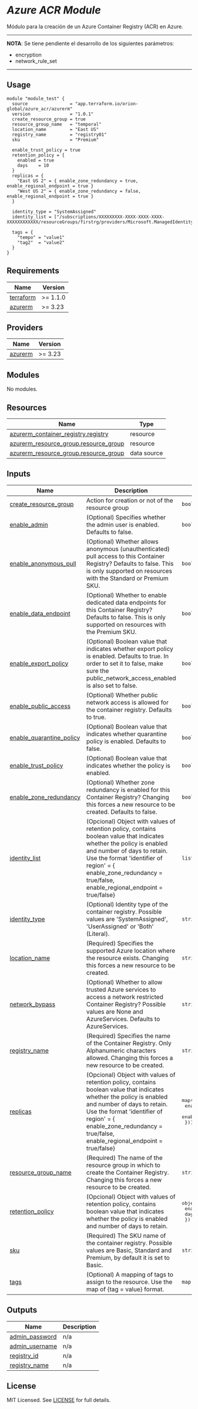 # _Azure ACR Module_
Módulo para la creación de un Azure Container Registry (ACR) en Azure.

---
**NOTA**: Se tiene pendiente el desarrollo de los siguientes parámetros:
- encryption
- network_rule_set

---

## Usage

```hcl
module "module_test" {
  source                = "app.terraform.io/orion-global/azure_acr/azurerm"
  version               = "1.0.1"
  create_resource_group = true
  resource_group_name   = "temporal"
  location_name         = "East US"
  registry_name         = "registry01"
  sku                   = "Premium"

  enable_trust_policy = true
  retention_policy = {
    enabled = true
    days    = 10
  }
  replicas = {
    "East US 2" = { enable_zone_redundancy = true, enable_regional_endpoint = true }
    "West US 2" = { enable_zone_redundancy = false, enable_regional_endpoint = true }
  }

  identity_type = "SystemAssigned"
  identity_list = ["/subscriptions/XXXXXXXXX-XXXX-XXXX-XXXX-XXXXXXXXXXXX/resourceGroups/firstrg/providers/Microsoft.ManagedIdentity/userAssignedIdentities/firstidentity"]

  tags = {
    "tempo" = "value1"
    "tag2"  = "value2"
  }
}

```
<!-- BEGIN_TF_DOCS -->
## Requirements

| Name | Version |
|------|---------|
| <a name="requirement_terraform"></a> [terraform](#requirement\_terraform) | >= 1.1.0 |
| <a name="requirement_azurerm"></a> [azurerm](#requirement\_azurerm) | >= 3.23 |

## Providers

| Name | Version |
|------|---------|
| <a name="provider_azurerm"></a> [azurerm](#provider\_azurerm) | >= 3.23 |

## Modules

No modules.

## Resources

| Name | Type |
|------|------|
| [azurerm_container_registry.registry](https://registry.terraform.io/providers/hashicorp/azurerm/latest/docs/resources/container_registry) | resource |
| [azurerm_resource_group.resource_group](https://registry.terraform.io/providers/hashicorp/azurerm/latest/docs/resources/resource_group) | resource |
| [azurerm_resource_group.resource_group](https://registry.terraform.io/providers/hashicorp/azurerm/latest/docs/data-sources/resource_group) | data source |

## Inputs

| Name | Description | Type | Default | Required |
|------|-------------|------|---------|:--------:|
| <a name="input_create_resource_group"></a> [create\_resource\_group](#input\_create\_resource\_group) | Action for creation or not of the resource group | `bool` | `false` | no |
| <a name="input_enable_admin"></a> [enable\_admin](#input\_enable\_admin) | (Optional) Specifies whether the admin user is enabled. Defaults to false. | `bool` | `null` | no |
| <a name="input_enable_anonymous_pull"></a> [enable\_anonymous\_pull](#input\_enable\_anonymous\_pull) | (Optional) Whether allows anonymous (unauthenticated) pull access to this Container Registry? Defaults to false. This is only supported on resources with the Standard or Premium SKU. | `bool` | `null` | no |
| <a name="input_enable_data_endpoint"></a> [enable\_data\_endpoint](#input\_enable\_data\_endpoint) | (Optional) Whether to enable dedicated data endpoints for this Container Registry? Defaults to false. This is only supported on resources with the Premium SKU. | `bool` | `null` | no |
| <a name="input_enable_export_policy"></a> [enable\_export\_policy](#input\_enable\_export\_policy) | (Optional) Boolean value that indicates whether export policy is enabled. Defaults to true. In order to set it to false, make sure the public\_network\_access\_enabled is also set to false. | `bool` | `null` | no |
| <a name="input_enable_public_access"></a> [enable\_public\_access](#input\_enable\_public\_access) | (Optional) Whether public network access is allowed for the container registry. Defaults to true. | `bool` | `null` | no |
| <a name="input_enable_quarantine_policy"></a> [enable\_quarantine\_policy](#input\_enable\_quarantine\_policy) | (Optional) Boolean value that indicates whether quarantine policy is enabled. Defaults to false. | `bool` | `null` | no |
| <a name="input_enable_trust_policy"></a> [enable\_trust\_policy](#input\_enable\_trust\_policy) | (Optional) Boolean value that indicates whether the policy is enabled. | `bool` | `null` | no |
| <a name="input_enable_zone_redundancy"></a> [enable\_zone\_redundancy](#input\_enable\_zone\_redundancy) | (Optional) Whether zone redundancy is enabled for this Container Registry? Changing this forces a new resource to be created. Defaults to false. | `bool` | `null` | no |
| <a name="input_identity_list"></a> [identity\_list](#input\_identity\_list) | (Opcional) Object with values of retention policy, contains boolean value that indicates whether the policy is enabled and number of days to retain. Use the format 'identifier of region' = { enable\_zone\_redundancy = true/false, enable\_regional\_endpoint = true/false} | `list(string)` | `null` | no |
| <a name="input_identity_type"></a> [identity\_type](#input\_identity\_type) | (Optional) Identity type of the container registry. Possible values are 'SystemAssigned', 'UserAssigned' or 'Both' (Literal). | `string` | `null` | no |
| <a name="input_location_name"></a> [location\_name](#input\_location\_name) | (Required) Specifies the supported Azure location where the resource exists. Changing this forces a new resource to be created. | `string` | `null` | no |
| <a name="input_network_bypass"></a> [network\_bypass](#input\_network\_bypass) | (Optional) Whether to allow trusted Azure services to access a network restricted Container Registry? Possible values are None and AzureServices. Defaults to AzureServices. | `string` | `null` | no |
| <a name="input_registry_name"></a> [registry\_name](#input\_registry\_name) | (Required) Specifies the name of the Container Registry. Only Alphanumeric characters allowed. Changing this forces a new resource to be created. | `string` | `null` | no |
| <a name="input_replicas"></a> [replicas](#input\_replicas) | (Opcional) Object with values of retention policy, contains boolean value that indicates whether the policy is enabled and number of days to retain. Use the format 'identifier of region' = { enable\_zone\_redundancy = true/false, enable\_regional\_endpoint = true/false} | <pre>map(object({<br>    enable_zone_redundancy   = bool<br>    enable_regional_endpoint = bool<br>  }))</pre> | `null` | no |
| <a name="input_resource_group_name"></a> [resource\_group\_name](#input\_resource\_group\_name) | (Required) The name of the resource group in which to create the Container Registry. Changing this forces a new resource to be created. | `string` | `null` | no |
| <a name="input_retention_policy"></a> [retention\_policy](#input\_retention\_policy) | (Opcional) Object with values of retention policy, contains boolean value that indicates whether the policy is enabled and number of days to retain. | <pre>object({<br>    enabled = bool<br>    days    = number<br>  })</pre> | `null` | no |
| <a name="input_sku"></a> [sku](#input\_sku) | (Required) The SKU name of the container registry. Possible values are Basic, Standard and Premium, by default it is set to Basic. | `string` | `"Basic"` | no |
| <a name="input_tags"></a> [tags](#input\_tags) | (Optional) A mapping of tags to assign to the resource. Use the map of {tag = value} format. | `map(string)` | `{}` | no |

## Outputs

| Name | Description |
|------|-------------|
| <a name="output_admin_password"></a> [admin\_password](#output\_admin\_password) | n/a |
| <a name="output_admin_username"></a> [admin\_username](#output\_admin\_username) | n/a |
| <a name="output_registry_id"></a> [registry\_id](#output\_registry\_id) | n/a |
| <a name="output_registry_name"></a> [registry\_name](#output\_registry\_name) | n/a |
<!-- END_TF_DOCS -->

## License

MIT Licensed. See [LICENSE](https://github.com/orion-global/terraform-module-template/tree/prod/LICENSE) for full details.